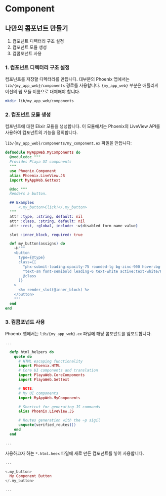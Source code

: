 # Component

## 나만의 콤포넌트 만들기

1. 컴포넌트 디렉터리 구조 설정
2. 컴포넌트 모듈 생성
3. 컴콤포넌트 사용

### 1. 컴포넌트 디렉터리 구조 설정

컴포넌트를 저장할 디렉터리를 만듭니다. 대부분의 Phoenix 앱에서는 `lib/{my_app_web}/components` 경로를 사용합니다.
`{my_app_web}` 부분은 애플리케이션의 웹 모듈 이름으로 대체해야 합니다.

```bash
mkdir lib/my_app_web/components
```

### 2. 컴포넌트 모듈 생성

컴포넌트에 대한 Elixir 모듈을 생성합니다.
이 모듈에서는 Phoenix의 LiveView API를 사용하여 컴포넌트의 기능을 정의합니다.

`lib/{my_app_web}/components/my_component.ex` 파일을 만듭니다:

```elixir
defmodule MyAppWeb.MyComponents do
  @moduledoc """
  Provides Playa UI components
  """
  use Phoenix.Component
  alias Phoenix.LiveView.JS
  import MyAppWeb.Gettext

  @doc """
  Renders a button.

  ## Examples
      <.my_button>Click!</.my_button>
  """
  attr :type, :string, default: nil
  attr :class, :string, default: nil
  attr :rest, :global, include: ~w(disabled form name value)

  slot :inner_block, required: true

  def my_button(assigns) do
    ~H"""
    <button
      type={@type}
      class={[
        "phx-submit-loading:opacity-75 rounded-lg bg-zinc-900 hover:bg-zinc-700 py-2 px-3",
        "text-sm font-semibold leading-6 text-white active:text-white/80",
        @class
      ]}
    >
      <%= render_slot(@inner_block) %>
    </button>
    """
  end
end
```

### 3. 컴콤포넌트 사용

Phoenix 앱에서는 `lib/{my_app_web}.ex` 파일에 해당 콤포넌트를 임포트합니다.

```elixir
...

  defp html_helpers do
    quote do
      # HTML escaping functionality
      import Phoenix.HTML
      # Core UI components and translation
      import PlayaWeb.CoreComponents
      import PlayaWeb.Gettext

      # NOTE:
      # My UI components
      import MyAppWeb.MyComponents

      # Shortcut for generating JS commands
      alias Phoenix.LiveView.JS

      # Routes generation with the ~p sigil
      unquote(verified_routes())
    end
  end

...
```

사용하고자 하는 `*.html.heex` 파일에 새로 만든 컴포넌트를 넣어 사용합니다.

```elixir:index.html.heex
...

<.my_button>
  My Component Button
</.my_button>

...
```
